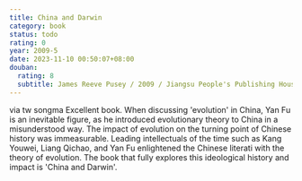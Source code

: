 ```yaml
---
title: China and Darwin
category: book
status: todo
rating: 0
year: 2009-5
date: 2023-11-10 00:50:07+08:00
douban:
  rating: 8
  subtitle: James Reeve Pusey / 2009 / Jiangsu People's Publishing House
---
```


via tw songma Excellent book. When discussing 'evolution' in China, Yan Fu is an inevitable figure, as he introduced evolutionary theory to China in a misunderstood way. The impact of evolution on the turning point of Chinese history was immeasurable. Leading intellectuals of the time such as Kang Youwei, Liang Qichao, and Yan Fu enlightened the Chinese literati with the theory of evolution. The book that fully explores this ideological history and impact is 'China and Darwin'.
